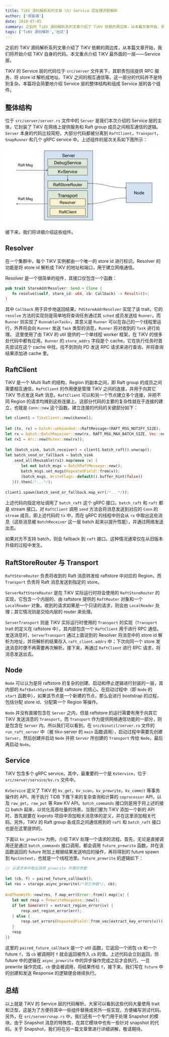 ```yaml
---
title: TiKV 源码解析系列文章（九）Service 层处理流程解析
author: ['周振靖']
date: 2019-07-05
summary: 之前的 TiKV 源码解析系列文章介绍了 TiKV 依赖的周边库，从本篇文章开始，我们将开始介绍 TiKV 自身的代码。本文重点介绍 TiKV 最外面的一层——Service 层。
tags: ['TiKV 源码解析','社区']
---
```


之前的 TiKV 源码解析系列文章介绍了 TiKV 依赖的周边库，从本篇文章开始，我们将开始介绍 TiKV 自身的代码。本文重点介绍 TiKV 最外面的一层——Service 层。

TiKV 的 Service 层的代码位于 `src/server` 文件夹下，其职责包括提供 RPC 服务、将 store id 解析成地址、TiKV 之间的相互通信等。这一部分的代码并不是特别复杂。本篇将会简要地介绍 Service 层的整体结构和组成 Service 层的各个组件。

## 整体结构

位于 `src/server/server.rs` 文件中的 `Server` 是我们本次介绍的 Service 层的主体。它封装了 TiKV 在网络上提供服务和 Raft group 成员之间相互通信的逻辑。`Server` 本身的代码比较简短，大部分代码都被分离到 `RaftClient`，`Transport`，`SnapRunner` 和几个 gRPC service 中。上述组件的层次关系如下图所示：

![](media/tikv-source-code-reading-9/1.png)

接下来，我们将详细介绍这些组件。

## Resolver

在一个集群中，每个 TiKV 实例都由一个唯一的 store id 进行标识。Resolver 的功能是将 store id 解析成 TiKV 的地址和端口，用于建立网络通信。

Resolver 是一个很简单的组件，其接口仅包含一个函数：

```rust
pub trait StoreAddrResolver: Send + Clone {
   fn resolve(&self, store_id: u64, cb: Callback) -> Result<()>;
}
```

其中 `Callback` 用于异步地返回结果。`PdStoreAddrResolver` 实现了该 trait，它的 `resolve` 方法的实现则是简单地将查询任务通过其 `sched` 成员发送给 `Runner`。而 `Runner` 则实现了 `Runnable<Task>`，其意义是 `Runner` 可以在自己的一个线程里运行，外界将会向 `Runner` 发送 `Task` 类型的消息，`Runner` 将对收到的 `Task` 进行处理。 这里使用了由 TiKV 的 util 提供的一个单线程 worker 框架，在 TiKV 的很多处代码中都有应用。`Runner` 的 `store_addrs` 字段是个 cache，它在执行任务时首先尝试在这个 cache 中找，找不到则向 PD 发送 RPC 请求来进行查询，并将查询结果添加进 cache 里。

## RaftClient

TiKV 是一个 Multi Raft 的结构，Region 的副本之间，即 Raft group 的成员之间需要相互通信，`RaftClient` 的作用便是管理 TiKV 之间的连接，并用于向其它 TiKV 节点发送 Raft 消息。`RaftClient` 可以和另一个节点建立多个连接，并把不同 Region 的请求均摊到这些连接上。这部分代码的主要的复杂性就在于连接的建立，也就是 `Conn::new` 这个函数。建立连接的代码的关键部分如下：

```rust
let client1 = TikvClient::new(channel);

let (tx, rx) = batch::unbounded::<RaftMessage>(RAFT_MSG_NOTIFY_SIZE);
let rx = batch::BatchReceiver::new(rx, RAFT_MSG_MAX_BATCH_SIZE, Vec::new, |v, e| v.push(e));
let rx1 = Arc::new(Mutex::new(rx));

let (batch_sink, batch_receiver) = client1.batch_raft().unwrap();
let batch_send_or_fallback = batch_sink
   .send_all(Reusable(rx1).map(move |v| {
       let mut batch_msgs = BatchRaftMessage::new();
       batch_msgs.set_msgs(RepeatedField::from(v));
       (batch_msgs, WriteFlags::default().buffer_hint(false))
   })).then(/*...*/);

client1.spawn(batch_send_or_fallback.map_err(/*...*/));
```

上述代码向指定地址调用了 `batch_raft` 这个 gRPC 接口。`batch_raft` 和 `raft` 都是 stream 接口。对 `RaftClient` 调用 `send` 方法会将消息发送到对应的 `Conn` 的 `stream` 成员，即上述代码的 `tx` 中，而在 gRPC 的线程中则会从 `rx` 中取出这些消息（这些消息被 `BatchReceiver` 这一层 batch 起来以提升性能），并通过网络发送出去。

如果对方不支持 batch，则会 fallback 到 `raft` 接口。这种情况通常仅在从旧版本升级的过程中发生。

## RaftStoreRouter 与 Transport

`RaftStoreRouter` 负责将收到的 Raft 消息转发给 raftstore 中对应的 Region，而 `Transport` 负责将 Raft 消息发送到指定的 store。

`ServerRaftStoreRouter` 是在 TiKV 实际运行时将会使用的 `RaftStoreRouter` 的实现，它包含一个内层的、由 raftstore 提供的 `RaftRouter` 对象和一个 `LocalReader` 对象。收到的请求如果是一个只读的请求，则会由 `LocalReader` 处理；其它情况则是交给内层的 router 来处理。

`ServerTransport` 则是 TiKV 实际运行时使用的 `Transport` 的实现（`Transport` trait 的定义在 raftstore 中），其内部包含一个 `RaftClient` 用于进行 RPC 通信。发送消息时，`ServerTransport` 通过上面说到的 Resolver 将消息中的 store id 解析为地址，并将解析的结果存入 `raft_client.addrs` 中；下次向同一个 store 发送消息时便不再需要再次解析。接下来，再通过 `RaftClient` 进行 RPC 请求，将消息发送出去。

## Node

`Node` 可以认为是将 raftstore 的复杂的创建、启动和停止逻辑进行封装的一层，其内部的 `RaftBatchSystem` 便是 raftstore 的核心。在启动过程中（即 `Node` 的 `start` 函数中），如果该节点是一个新建的节点，那么会进行 bootstrap 的过程，包括分配 store id、分配第一个 Region 等操作。

`Node` 并没有直接包含在 `Server` 之内，但是 raftstore 的运行需要有用于向其它 TiKV 发送消息的 `Transport`，而 `Transport` 作为提供网络通信功能的一部分，则是包含在 `Server` 内。所以我们可以看到，在 `src/binutil/server.rs` 文件的 `run_raft_server` 中（被 tikv-server 的 `main` 函数调用），启动过程中需要先创建 `Server`，然后创建并启动 `Node` 并把 `Server` 所创建的 `Transport` 传给 `Node`，最后再启动 `Node`。

## Service

TiKV 包含多个 gRPC service。其中，最重要的一个是 `KvService`，位于 `src/server/service/kv.rs` 文件中。

`KvService` 定义了 TiKV 的 `kv_get`，`kv_scan`，`kv_prewrite`，`kv_commit` 等事务操作的 API，用于执行 TiDB 下推下来的复杂查询和计算的 `coprocessor` API，以及 `raw_get`，`raw_put` 等 Raw KV API。`batch_commands` 接口则是用于将上述的接口 batch 起来，以优化高吞吐量的场景。当我们要为 TiKV 添加一个新的 API 时，首先就要在 kvproto 项目中添加相关消息体的定义，并在这里添加相关代码。另外，TiKV 的 Raft group 各成员之间通信用到的 `raft` 和 `batch_raft` 接口也是在这里提供的。

下面以 `kv_prewrite` 为例，介绍 TiKV 处理一个请求的流程。首先，无论是直接调用还是通过 `batch_commands` 接口调用，都会调用 `future_prewrite` 函数，并在该函数返回的 future 附加上根据结果发送响应的操作，再将得到的 future spawn 到 `RpcContext`，也就是一个线程池里。`future_prewrite` 的逻辑如下：

```rust
// 从请求体中取出调用 prewrite 所需的参数

let (cb, f) = paired_future_callback();
let res = storage.async_prewrite(/*其它参数*/, cb);

AndThenWith::new(res, f.map_err(Error::from)).map(|v| {
   let mut resp = PrewriteResponse::new();
   if let Some(err) = extract_region_error(&v) {
       resp.set_region_error(err);
   } else {
       resp.set_errors(RepeatedField::from_vec(extract_key_errors(v)));
   }
   resp
})
```

这里的 `paired_future_callback` 是一个 util 函数，它返回一个闭包 `cb` 和一个 future `f`，当 `cb` 被调用时 `f` 就会返回被传入 `cb` 的值。上述代码会立刻返回，但 future 中的逻辑在 `async_prewrite` 中的异步操作完成之后才会执行。一旦 prewrite 操作完成，`cb` 便会被调用，将结果传给 `f`，接下来，我们写在 `future` 中的创建和发送 Response 的逻辑便会继续执行。

## 总结

以上就是 TiKV 的 Service 层的代码解析。大家可以看到这些代码大量使用 trait 和泛型，这是为了方便将其中一些组件替换成另外一些实现，方便编写测试代码。另外，在 `src/server/snap.rs` 中，我们还有一个专门用于处理 Snapshot 的模块，由于 Snapshot 消息的特殊性，在其它模块中也有一些针对 snapshot 的代码。关于 Snapshot，我们将在另一篇文章里进行详细讲解，敬请期待。

